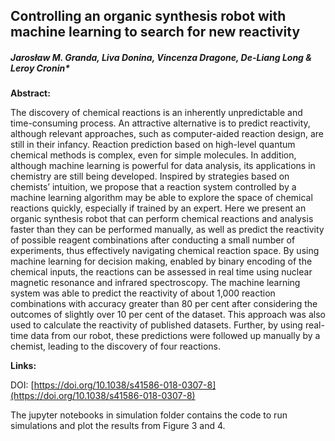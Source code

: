 ## Controlling an organic synthesis robot with machine learning to search for new reactivity

##### Jarosław M. Granda, Liva Donina, Vincenza Dragone, De-Liang Long & Leroy Cronin*

**Abstract:**

The discovery of chemical reactions is an inherently unpredictable
and time-consuming process. An attractive alternative is to predict
reactivity, although relevant approaches, such as computer-aided
reaction design, are still in their infancy. Reaction prediction
based on high-level quantum chemical methods is complex, even
for simple molecules. In addition, although machine learning
is powerful for data analysis, its applications in chemistry are
still being developed. Inspired by strategies based on chemists’
intuition, we propose that a reaction system controlled by a
machine learning algorithm may be able to explore the space of
chemical reactions quickly, especially if trained by an expert. Here
we present an organic synthesis robot that can perform chemical
reactions and analysis faster than they can be performed manually,
as well as predict the reactivity of possible reagent combinations
after conducting a small number of experiments, thus effectively
navigating chemical reaction space. By using machine learning
for decision making, enabled by binary encoding of the chemical
inputs, the reactions can be assessed in real time using nuclear
magnetic resonance and infrared spectroscopy. The machine
learning system was able to predict the reactivity of about 1,000
reaction combinations with accuracy greater than 80 per cent after
considering the outcomes of slightly over 10 per cent of the dataset.
This approach was also used to calculate the reactivity of published
datasets. Further, by using real-time data from our robot, these
predictions were followed up manually by a chemist, leading to the
discovery of four reactions.

**Links:**

DOI: [https://doi.org/10.1038/s41586-018-0307-8](https://doi.org/10.1038/s41586-018-0307-8)

The jupyter notebooks in simulation folder contains the code to run simulations and plot the results from Figure 3 and 4.

